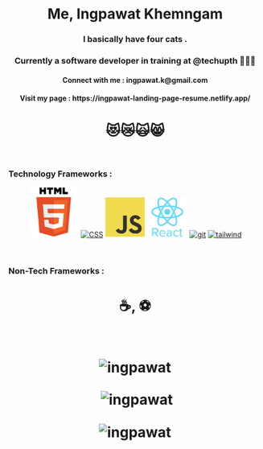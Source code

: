 <h1 align="center">Me, Ingpawat Khemngam</h1>
<h3 align="center">I basically have four cats .</h3>
<h3 align="center">Currently a software developer in training at @techupth 👨🏻‍💻</h3>
<h4 align="center">Connect with me : ingpawat.k@gmail.com</h4>
<h4 align="center">Visit my page : https://ingpawat-landing-page-resume.netlify.app/</h4>
<h1 align="center">😻😿🙀😸</h1>
</br>


<h3 align="left">Technology Frameworks :</h3> 

<p align="center">

<a class="HTML" href="https://developer.mozilla.org/en-US/docs/Web/HTML/Element/html">
    <img alt="HTML" width="100"height="100"src="https://raw.githubusercontent.com/devicons/devicon/master/icons/html5/html5-original-wordmark.svg"></a>
    
<a class="CSS" href="https://developer.mozilla.org/en-US/docs/Web/CSS">
    <img alt="CSS" width="80" height="80"src="https://styled-components.com/logo.png"></a>
    
<a class="javascript" href="https://developer.mozilla.org/en-US/docs/Web/JavaScript">
    <img alt="javascript"width="80" height="80"src="https://raw.githubusercontent.com/devicons/devicon/master/icons/javascript/javascript-original.svg"></a>

<a class="react" href="https://reactjs.org/">
        <img alt="react" width="80" height="80" src="https://raw.githubusercontent.com/devicons/devicon/master/icons/react/react-original-wordmark.svg"></a>

<a class="git" href="https://git-scm.com/">
        <img alt="git" width="80" height="80"src="https://www.vectorlogo.zone/logos/git-scm/git-scm-icon.svg"></a>

<a class="tailwind" href="https://tailwindcss.com/">
        <img alt="tailwind" width="80" height="80"src="https://camo.githubusercontent.com/bcd4bda49ef6cd9537db065920f4f4f6ac670eae0e0adf2c5133c19b319f1574/68747470733a2f2f627261646c632e67616c6c65727963646e2e76736173736574732e696f2f657874656e73696f6e732f627261646c632f7673636f64652d7461696c77696e646373732f302e322e302f313535383034303536333634392f4d6963726f736f66742e56697375616c53747564696f2e53657276696365732e49636f6e732e44656661756c74"></a>

</p></br>

<h3 align="left" font-size="100px">Non-Tech Frameworks : </h3>  
<h1 align="center" href="https://www.quora.com/What-is-the-relationship-between-programmers-and-coffee" font-size="100px">☕, ⚽</h1>
</br>
<h1 align="center" font-size="40px'>☕</h1>

<h1 align="center" font-size="40px'>☕</h1>



<p align="center">



<p><img align="center"" src="https://github-readme-stats.vercel.app/api/top-langs?username=ingpawat&show_icons=true&locale=en&layout=compact" alt="ingpawat" /></p>

<p>&nbsp;<img align="center" src="https://github-readme-stats.vercel.app/api?username=ingpawat&show_icons=true&locale=en" alt="ingpawat" /></p>

<p><img align="center" src="https://github-readme-streak-stats.herokuapp.com/?user=ingpawat&" alt="ingpawat" /></p>

</p>
